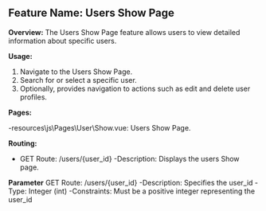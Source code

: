 ## Feature Name: Users Show Page

**Overview:**
The Users Show Page feature allows users to view detailed information about specific users.

**Usage:**

1. Navigate to the Users Show Page.
2. Search for or select a specific user.
3. Optionally, provides navigation to actions such as edit and delete user profiles.

**Pages:**

-resources\js\Pages\User\Show.vue: Users Show Page.

**Routing:**

-   GET Route: /users/{user_id}
    -Description: Displays the users Show page.

**Parameter**
GET Route: /users/{user_id}
-Description: Specifies the user_id
-Type: Integer (int)
-Constraints: Must be a positive integer representing the user_id
